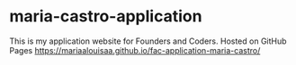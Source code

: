 # maria-castro-application

This is my application website for Founders and Coders.
Hosted on GitHub Pages https://mariaalouisaa.github.io/fac-application-maria-castro/
